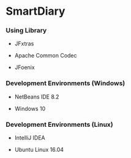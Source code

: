 # SmartDiary

### Using Library
- JFxtras

- Apache Common Codec

- JFoenix

### Development Environments (Windows)
- NetBeans IDE 8.2

- Windows 10

### Development Environments (Linux)
- IntelliJ IDEA

- Ubuntu Linux 16.04
